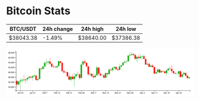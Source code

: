 # Bitcoin Stats

BTC/USDT|24h change|24h high|24h low|
|---|---|---|---|
|$38043.38|-1.49%|$38640.00|$37386.38|

<img src="./chart.svg">
